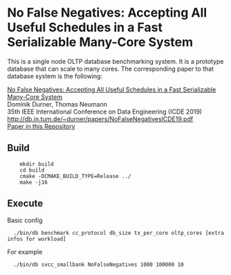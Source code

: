 No False Negatives: Accepting All Useful Schedules in a Fast Serializable Many-Core System
=======

This is a single node OLTP database benchmarking system.
It is a prototype database that can scale to many cores.
The corresponding paper to that database system is the following:

[No False Negatives: Accepting All Useful Schedules in a Fast Serializable Many-Core System](http://db.in.tum.de/~durner/papers/NoFalseNegativesICDE19.pdf)  
Dominik Durner, Thomas Neumann  
35th IEEE International Conference on Data Engineering (ICDE 2019)  
http://db.in.tum.de/~durner/papers/NoFalseNegativesICDE19.pdf  
[Paper in this Repository](https://github.com/durner/No-False-Negatives/raw/master/no-false-negatives-icde19.pdf)

Build
------------

```
    mkdir build
    cd build
    cmake -DCMAKE_BUILD_TYPE=Release ../
    make -j16
```


Execute
---
Basic config

```
  ./bin/db benchmark cc_protocol db_size tx_per_core oltp_cores [extra infos for workload]
```

For example
```
  ./bin/db svcc_smallbank NoFalseNegatives 1000 100000 10
```

